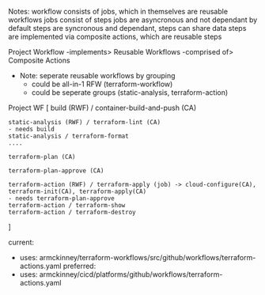 Notes:
workflow consists of jobs, which in themselves are reusable workflows
jobs consist of steps
jobs are asyncronous and not dependant by default
steps are syncronous and dependant, steps can share data
steps are implemented via composite actions, which are reusable steps


Project Workflow -implements> Reusable Workflows -comprised of> Composite Actions
- Note: seperate reusable workflows by grouping
    - could be all-in-1 RFW (terraform-workflow)
    - could be seperate groups (static-analysis, terraform-action)


Project WF
[
    build (RWF) / container-build-and-push (CA)

    static-analysis (RWF) / terraform-lint (CA)
    - needs build
    static-analysis / terraform-format
    ....

    terraform-plan (CA)

    terraform-plan-approve (CA)

    terraform-action (RWF) / terraform-apply (job) -> cloud-configure(CA), terraform-init(CA), terraform-apply(CA)
    - needs terraform-plan-approve
    terraform-action / terraform-show
    terraform-action / terraform-destroy
]

current:
- uses: armckinney/terraform-workflows/src/github/workflows/terraform-actions.yaml
preferred:
- uses: armckinney/cicd/platforms/github/workflows/terraform-actions.yaml
